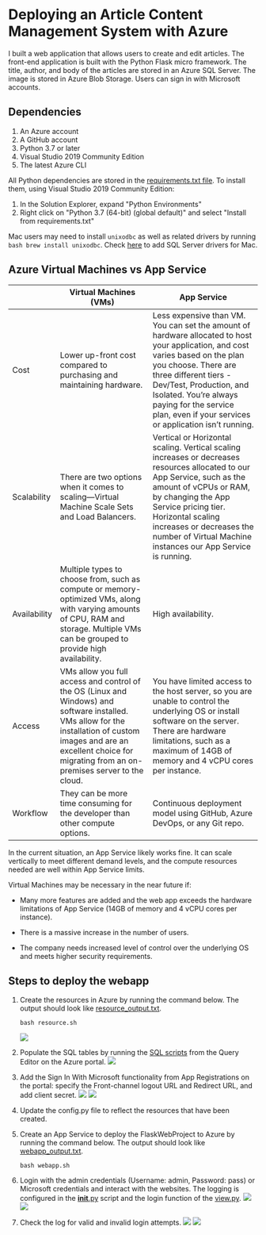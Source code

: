 # Deploying an Article Content Management System with Azure
I built a web application that allows users to create and edit articles. The front-end application is built with the Python Flask micro framework. The title, author, and body of the articles are stored in an Azure SQL Server. The image is stored in Azure Blob Storage. Users can sign in with Microsoft accounts.

## Dependencies
1. An Azure account
2. A GitHub account
3. Python 3.7 or later
4. Visual Studio 2019 Community Edition 
5. The latest Azure CLI

All Python dependencies are stored in the [requirements.txt file](https://github.com/iDataist/Deploy-a-Content-Management-System-to-Azure/blob/main/requirements.txt). To install them, using Visual Studio 2019 Community Edition:
1. In the Solution Explorer, expand "Python Environments"
2. Right click on "Python 3.7 (64-bit) (global default)" and select "Install from requirements.txt"

Mac users may need to install `unixodbc` as well as related drivers by running ```bash brew install unixodbc```. Check [here](https://docs.microsoft.com/en-us/sql/connect/odbc/linux-mac/install-microsoft-odbc-driver-sql-server-macos?view=sql-server-ver15) to add SQL Server drivers for Mac.

## Azure Virtual Machines vs App Service


|              | Virtual Machines (VMs)                                                                                                                                                                                                          | App Service                                                                                                                                                                                                                                                                                                       |
|--------------|--------------------------------------------------------------------------------------------------------------------------------------------------------------------------------------------------------------------------------|-------------------------------------------------------------------------------------------------------------------------------------------------------------------------------------------------------------------------------------------------------------------------------------------------------------------|
| Cost         | Lower up-front cost compared to purchasing and maintaining hardware.                                                                                                                                                           | Less expensive than VM. You can set the amount of hardware allocated to host your application, and cost varies based on the plan you choose. There are three different tiers - Dev/Test, Production, and Isolated. You’re always paying for the service plan, even if your services or application isn’t running. |
| Scalability  | There are two options when it comes to scaling—Virtual Machine Scale Sets and Load Balancers.                                                                                                                                  | Vertical or Horizontal scaling. Vertical scaling increases or decreases resources allocated to our App Service, such as the amount of vCPUs or RAM, by changing the App Service pricing tier. Horizontal scaling increases or decreases the number of Virtual Machine instances our App Service is running.       |
| Availability | Multiple types to choose from, such as compute or memory-optimized VMs, along with varying amounts of CPU, RAM and storage. Multiple VMs can be grouped to provide high availability.                                          | High availability.                                                                                                                                                                                                                                                                                                |
| Access       | VMs allow you full access and control of the OS (Linux and Windows) and software installed. VMs allow for the installation of custom images and are an excellent choice for migrating from an on-premises server to the cloud. | You have limited access to the host server, so you are unable to control the underlying OS or install software on the server. There are hardware limitations, such as a maximum of 14GB of memory and 4 vCPU cores per instance.                                                                                  |
| Workflow     | They can be more time consuming for the developer than other compute options.                                                                                                                                                  | Continuous deployment model using GitHub, Azure DevOps, or any Git repo.                                                                                                                                                                                                                                          |

In the current situation, an App Service likely works fine. It can scale vertically to meet different demand levels, and the compute resources needed are well within App Service limits.

Virtual Machines may be necessary in the near future if:

- Many more features are added and the web app exceeds the hardware limitations of App Service (14GB of memory and 4 vCPU cores per instance).

- There is a massive increase in the number of users.

- The company needs increased level of control over the underlying OS and meets higher security requirements.

## Steps to deploy the webapp
1. Create the resources in Azure by running the command below. The output should look like [resource_output.txt](https://github.com/iDataist/Deploy-a-Content-Management-System-to-Azure/blob/main/Output/resource_output.txt). 
    ```
    bash resource.sh
    ```
    ![](output/resource-group.png)

2. Populate the SQL tables by running the [SQL scripts](https://github.com/iDataist/Deploy-a-Content-Management-System-to-Azure/tree/main/SqlScripts) from the Query Editor on the Azure portal.
![](output/sqldb.png)

3. Add the Sign In With Microsoft functionality from App Registrations on the portal: specify the Front-channel logout URL and Redirect URL, and add client secret. 
![](output/app-registration.png)
![](output/client-secret.png)

4. Update the config.py file to reflect the resources that have been created.
5. Create an App Service to deploy the FlaskWebProject to Azure by running the command below. The output should look like [webapp_output.txt](https://github.com/iDataist/Deploy-a-Content-Management-System-to-Azure/blob/main/Output/webapp_output.txt). 
    ```
    bash webapp.sh
    ```
6. Login with the admin credentials (Username: admin, Password: pass) or Microsoft credentials and interact with the websites. The logging is configured in the [__init__.py](https://github.com/iDataist/Deploy-a-Content-Management-System-to-Azure/blob/main/FlaskWebProject/__init__.py) script and the login function of the [view.py](https://github.com/iDataist/Deploy-a-Content-Management-System-to-Azure/blob/main/FlaskWebProject/views.py).
![](output/posts.png)
![](output/sqldb-posts.png)
7. Check the log for valid and invalid login attempts. 
![](output/log-in-successfully.png)
![](output/invalid-login.png)